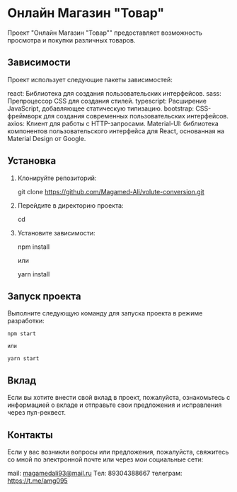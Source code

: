 # Онлайн Магазин "Товар"
Проект "Онлайн Магазин "Товар"" предоставляет возможность просмотра и покупки различных товаров.

## Зависимости
Проект использует следующие пакеты зависимостей:

react: Библиотека для создания пользовательских интерфейсов.
sass: Препроцессор CSS для создания стилей.
typescript: Расширение JavaScript, добавляющее статическую типизацию.
bootstrap: CSS-фреймворк для создания современных пользовательских интерфейсов.
axios: Клиент для работы с HTTP-запросами.
Material-UI: библиотека компонентов пользовательского интерфейса для React, 
основанная на Material Design от Google.

## Установка

1. Клонируйте репозиторий:

   git clone <https://github.com/Magamed-Ali/volute-conversion.git>

2. Перейдите в директорию проекта:

   cd <index-studio>

3. Установите зависимости:

   npm install

   или

   yarn install

## Запуск проекта

Выполните следующую команду для запуска проекта в режиме разработки:

    npm start

    или 

    yarn start

## Вклад
Если вы хотите внести свой вклад в проект, пожалуйста, ознакомьтесь с информацией о вкладе и отправьте свои предложения и исправления через пул-реквест.

## Контакты
Если у вас возникли вопросы или предложения, пожалуйста, свяжитесь со мной по электронной почте или через мои социальные сети:

mail: magamedali93@mail.ru
Tел: 89304388667
телеграм: https://t.me/amg095
